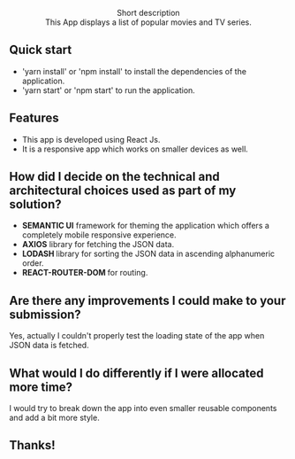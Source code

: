 <p align="center">
  
  <p align="center">
    Short description
    <br>
    This App displays a list of popular movies and TV series.
    
  </p>
</p>



## Quick start


- 'yarn install' or 'npm install' to install the dependencies of the application.
- 'yarn start' or 'npm start' to run the application.


## Features

- This app is developed using React Js.
- It is a responsive app which works on smaller devices as well.

## How did I decide on the technical and architectural choices used as part of my solution?


- <b>SEMANTIC UI</b> framework for theming the application which offers a completely mobile responsive experience.
- <b>AXIOS</b> library for fetching the JSON data.
- <b>LODASH </b> library for sorting the JSON data in ascending alphanumeric order.
- <b>REACT-ROUTER-DOM </b> for routing.

## Are there any improvements I could make to your submission?

<p> Yes, actually I couldn't properly test the loading state of the app when JSON data is fetched.
  
## What would I do differently if I were allocated more time?

<p> I would try to break down the app into even smaller reusable components and add a bit more style.

## Thanks!





